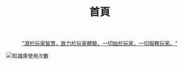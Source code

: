 ﻿---
home: true
icon: home
title: 首頁
heroImage: ./assets/icon/logo.png
# bgImage: https://theme-hope-assets.vuejs.press/bg/6-light.svg
# bgImageDark: https://theme-hope-assets.vuejs.press/bg/6-dark.svg
bgImageStyle:
  background-attachment: fixed
heroText: 戴森球計劃知識庫
heroFullScreen: true
tagline: 專為戴森球計劃玩家設計的遊戲知識庫<br>旨在提供全面的遊戲資訊、攻略、數據、工具等
actions:
  - text: 指南 (必看)
    icon: bxs:book
    link: ./guide/
    type: primary

  - text: 知識庫
    icon: tdesign:data-base
    link: ./knowledge-base/

  - text: 工具
    icon: tabler:tool
    link: ./tools/

  - text: 種子與藍圖
    icon: ph:blueprint
    link: ./blueprints/

  - text: MOD
    icon: icon-park-outline:add-mode
    link: ./mod/
  
  # - text: QQ 群
  #   icon: mingcute:qq-line
  #   link: ./mod/

# highlights:
#   - header: 易於安裝
#     image: /assets/image/box.svg
#     bgImage: https://theme-hope-assets.vuejs.press/bg/3-light.svg
#     bgImageDark: https://theme-hope-assets.vuejs.press/bg/3-dark.svg
#     highlights:
#       - title: 運行 <code>pnpm create vuepress-theme-hope hope-project</code> 以創建一個新的主題項目。
#       - title: 在已有項目根目錄下運行 <code>pnpm create vuepress-theme-hope add .</code> 以在項目中添加主題。

#   - header: 在 Markdown 中添加你想要的內容
#     description: 我們擴展了標準的 CommonMark 規範，為你添加了成噸功能。
#     image: /assets/image/markdown.svg
#     bgImage: https://theme-hope-assets.vuejs.press/bg/2-light.svg
#     bgImageDark: https://theme-hope-assets.vuejs.press/bg/2-dark.svg
#     bgImageStyle:
#       background-repeat: repeat
#       background-size: initial
#     features:
#       - title: 連結檢查
#         icon: clipboard-check
#         details: 檢查 Markdown 連結
#         link: https://theme-hope.vuejs.press/zh/guide/markdown/others.html#link-check

#       - title: 提示容器
#         icon: box-archive
#         details: 用樣式裝飾 Markdown 內容
#         link: https://theme-hope.vuejs.press/zh/guide/markdown/stylize/hint.html

#       - title: GFM 警告
#         icon: bell
#         details: GFM 風格的警告容器
#         link: https://theme-hope.vuejs.press/zh/guide/markdown/stylize/alert.html

#       - title: 選項卡
#         icon: table-columns
#         details: 使用選項卡對相似內容進行分組
#         link: https://theme-hope.vuejs.press/zh/guide/markdown/content/tabs.html

#       - title: 代碼組
#         icon: code
#         details: 使用選項卡對相似代碼進行分組
#         link: https://theme-hope.vuejs.press/zh/guide/markdown/code/code-tabs.html

#       - title: 自訂對齊
#         icon: align-center
#         details: Markdown 中對內容進行自訂對齊
#         link: https://theme-hope.vuejs.press/zh/guide/markdown/stylize/align.html

#       - title: 自訂屬性
#         icon: code
#         details: 為 Markdown 元素添加屬性
#         link: https://theme-hope.vuejs.press/zh/guide/markdown/stylize/attrs.html

#       - title: 上下角標
#         icon: superscript
#         details: 輕鬆在 Markdown 中添加上下角標
#         link: https://theme-hope.vuejs.press/zh/guide/markdown/grammar/sup-sub.html

#       - title: 腳註
#         icon: quote-left
#         details: 在內容中插入腳註
#         link: https://theme-hope.vuejs.press/zh/guide/markdown/content/footnote.html

#       - title: 標記
#         icon: highlighter
#         details: 標記並高亮內容
#         link: https://theme-hope.vuejs.press/zh/guide/markdown/stylize/mark.html

#       - title: 劇透
#         icon: eraser
#         details: 添加劇透標記支持
#         link: https://theme-hope.vuejs.press/zh/guide/markdown/stylize/spoiler.html

#       - title: 任務列表
#         icon: square-check
#         details: 輕鬆插入任務列表
#         link: https://theme-hope.vuejs.press/zh/guide/markdown/grammar/tasklist.html

#       - title: 圖片語法
#         icon: image
#         details: 使用改進的語法指定圖片大小與顏色模式
#         link: https://theme-hope.vuejs.press/zh/guide/markdown/grammar/image.html

#       - title: 組件支持
#         icon: puzzle-piece
#         details: 在 Markdown 中輕鬆插入組件
#         link: https://theme-hope.vuejs.press/zh/guide/component/grammar.html

#       - title: 組件
#         icon: puzzle-piece
#         details: 開箱即用的常用組件
#         link: https://theme-hope.vuejs.press/zh/guide/component/built-in.html

#       - title: Chart.js 支持
#         icon: chart-simple
#         details: 在 Markdown 中展示 Chart.js 圖表
#         link: https://theme-hope.vuejs.press/zh/guide/markdown/chart/chartjs.html

#       - title: 流程圖支持
#         icon: route
#         details: 在 Markdown 中直接寫出流程圖
#         link: https://theme-hope.vuejs.press/zh/guide/markdown/chart/flowchart.html

#       - title: Mermaid 支持
#         icon: chart-pie
#         details: 在 Markdown 中添加 Mermaid 圖例
#         link: https://theme-hope.vuejs.press/zh/guide/markdown/chart/mermaid.html

#       - title: Plantuml 支持
#         icon: diagram-project
#         details: 在 Markdown 中添加 Plant UML 圖表
#         link: https://theme-hope.vuejs.press/zh/guide/markdown/chart/plantuml.html

#       - title: Tex 支持
#         icon: square-root-variable
#         details: Markdown 現在也可以支持 Tex 語法以顯示公式
#         link: https://theme-hope.vuejs.press/zh/guide/markdown/grammar/tex.html

#       - title: 導入文件支持
#         icon: fab fa-markdown
#         details: 將你的文件分段，並在 Markdown 中導入
#         link: https://theme-hope.vuejs.press/zh/guide/markdown/content/include.html

#       - title: 交互示範支持
#         icon: code
#         details: 你可以在 Markdown 中添加交互示範
#         link: https://theme-hope.vuejs.press/zh/guide/markdown/code/playground.html

#       - title: Kotlin 交互示範支持
#         icon: fab fa-kickstarter
#         details: 響應式的 Kotlin 示範
#         link: https://theme-hope.vuejs.press/zh/guide/markdown/code/kotlin-playground.html

#       - title: Vue 交互示範支持
#         icon: fab fa-vuejs
#         details: 在交互示範中展示 Vue 組件
#         link: https://theme-hope.vuejs.press/zh/guide/markdown/code/vue-playground.html

#       - title: Sandpack 交互示範支持
#         icon: code
#         details: Sandpack 驅動的即時的編碼環境
#         link: https://theme-hope.vuejs.press/zh/guide/markdown/code/sandpack.html

#       - title: 代碼案例支持
#         icon: laptop-code
#         details: 你可以很方便的插入代碼案例
#         link: https://theme-hope.vuejs.press/zh/guide/markdown/code/demo.html

#       - title: 幻燈片支持
#         icon: person-chalkboard
#         details: 通過 Reveal.js 在 Markdown 中插入幻燈片
#         link: https://theme-hope.vuejs.press/zh/guide/markdown/content/revealjs.html

#   - header: 可訂製的頁面
#     description: 完整無障礙支持的可訂製外觀
#     image: /assets/image/ui.svg
#     bgImage: https://theme-hope-assets.vuejs.press/bg/9-light.svg
#     bgImageDark: https://theme-hope-assets.vuejs.press/bg/9-dark.svg
#     highlights:
#       - title: 深色模式
#         icon: circle-half-stroke
#         details: 可以自由切換淺色模式與深色模式
#         link: https://theme-hope.vuejs.press/zh/guide/interface/darkmode.html

#       - title: 主題色切換
#         icon: palette
#         details: 支持自訂主題色並允許用戶在預設的主題顏色之間切換
#         link: https://theme-hope.vuejs.press/zh/guide/interface/theme-color.html

#       - title: 更多
#         icon: ellipsis
#         details: RTL 布局，列印支持，全局按鈕等
#         link: https://theme-hope.vuejs.press/zh/guide/interface/others.html

#   - header: 布局
#     description: 一個完美的響應式布局。
#     image: /assets/image/layout.svg
#     bgImage: https://theme-hope-assets.vuejs.press/bg/5-light.svg
#     bgImageDark: https://theme-hope-assets.vuejs.press/bg/5-dark.svg
#     highlights:
#       - title: 導航欄
#         icon: window-maximize
#         details: 完全可訂製的導航欄以及改進的行動端外觀
#         link: https://theme-hope.vuejs.press/zh/guide/layout/navbar.html

#       - title: 側邊欄
#         icon: fas fa-window-maximize fa-rotate-270
#         details: 從文件標題或文件結構中自動生成側邊欄
#         link: https://theme-hope.vuejs.press/zh/guide/layout/sidebar.html

#       - title: 幻燈片頁面
#         icon: person-chalkboard
#         details: 添加幻燈片頁面以顯示你喜歡的內容
#         link: https://theme-hope.vuejs.press/zh/guide/layout/slides.html

#       - title: 布局增強
#         icon: object-group
#         details: 添加路徑導航、頁尾、改進的導航欄、改進的頁面導航等。
#         link: https://theme-hope.vuejs.press/zh/guide/layout/

#       - title: 更多
#         icon: ellipsis
#         details: RTL 布局，列印支持，全局按鈕等
#         link: https://theme-hope.vuejs.press/zh/guide/interface/others.html

#   - header: 新功能
#     image: /assets/image/features.svg
#     bgImage: https://theme-hope-assets.vuejs.press/bg/1-light.svg
#     bgImageDark: https://theme-hope-assets.vuejs.press/bg/1-dark.svg
#     features:
#       - title: 目錄頁面
#         icon: network-wired
#         details: 自動生成目錄頁以及開箱即用的目錄組件
#         link: https://theme-hope.vuejs.press/zh/guide/feature/catalog.html

#       - title: 瀏覽量與評論
#         icon: comment-dots
#         details: 配合 4 個評論服務開啟閱讀量統計與評論支持
#         link: https://theme-hope.vuejs.press/zh/guide/feature/comment.html

#       - title: 文章資訊
#         icon: circle-info
#         details: 為你的文章添加作者、寫作日期、預計閱讀時間、字數統計等資訊
#         link: https://theme-hope.vuejs.press/zh/guide/feature/page-info.html

#       - title: 文章加密
#         icon: lock
#         details: 你可以為你的特定頁面或特定目錄進行加密，以便陌生人不能隨意訪問它們
#         link: https://theme-hope.vuejs.press/zh/guide/feature/encrypt.html

#       - title: 搜索支持
#         icon: search
#         details: 支持 docsearch 和基於用戶端的搜索
#         link: https://theme-hope.vuejs.press/zh/guide/feature/search.html

#       - title: 代碼塊
#         icon: code
#         details: 自訂代碼塊主題、行號、行高亮、複製按鈕等
#         link: https://theme-hope.vuejs.press/zh/guide/feature/code-block.html

#       - title: 圖片預覽
#         icon: image
#         details: 像相冊一樣允許你瀏覽、縮放並分享你的頁面圖片
#         link: https://theme-hope.vuejs.press/zh/guide/feature/photo-swipe.html

#   - header: 部落格
#     description: 通過主題創建個人部落格
#     image: /assets/image/blog.svg
#     bgImage: https://theme-hope-assets.vuejs.press/bg/5-light.svg
#     bgImageDark: https://theme-hope-assets.vuejs.press/bg/5-dark.svg
#     highlights:
#       - title: 部落格功能
#         icon: blog
#         details: 通過文章的日期、標籤和分類展示文章
#         link: https://theme-hope.vuejs.press/zh/guide/blog/intro.html

#       - title: 部落客頁
#         icon: home
#         details: 全新部落客頁
#         link: https://theme-hope.vuejs.press/zh/guide/blog/home.html

#       - title: 部落客資訊
#         icon: home
#         details: 自訂名稱、頭像、座右銘和社交媒體連結
#         link: https://theme-hope.vuejs.press/zh/guide/blog/blogger.html

#       - title: 時間線
#         icon: home
#         details: 在時間線中瀏覽和通讀博文
#         link: https://theme-hope.vuejs.press/zh/guide/blog/timeline.html

#   - header: 高級
#     description: 增強站點與用戶體驗的進階功能
#     image: /assets/image/advanced.svg
#     bgImage: https://theme-hope-assets.vuejs.press/bg/4-light.svg
#     bgImageDark: https://theme-hope-assets.vuejs.press/bg/4-dark.svg
#     highlights:
#       - title: SEO 增強
#         icon: dumbbell
#         details: 將最終生成的網頁針對搜尋引擎進行最佳化。
#         link: https://theme-hope.vuejs.press/zh/guide/advanced/seo.html

#       - title: Sitemap
#         icon: sitemap
#         details: 自動為你的網站生成 Sitemap
#         link: https://theme-hope.vuejs.press/zh/guide/advanced/sitemap.html

#       - title: Feed 支持
#         icon: rss
#         details: 生成你的 Feed，並通知你的用戶訂閱它
#         link: https://theme-hope.vuejs.press/zh/guide/advanced/feed.html

#       - title: PWA 支持
#         icon: mobile-screen
#         details: 讓你的網站更像一個 APP
#         link: https://theme-hope.vuejs.press/zh/guide/advanced/pwa.html

---

[<div style="text-align: center;">"源於玩家智慧，致力於玩家體驗，一切始於玩家，一切服務玩家。"</div>](/guide/)

![知識庫使用次數](https://profile-counter.glitch.me/Sakura1618/count.svg)
